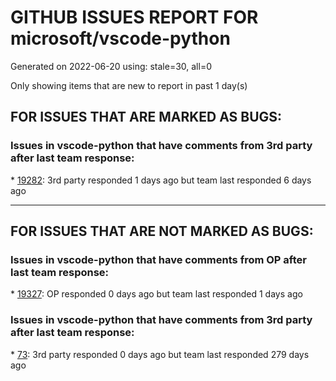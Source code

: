 
# GITHUB ISSUES REPORT FOR microsoft/vscode-python


Generated on 2022-06-20 using: stale=30, all=0


Only showing items that are new to report in past 1 day(s)


## FOR ISSUES THAT ARE MARKED AS BUGS:


### Issues in vscode-python that have comments from 3rd party after last team response:


\* [19282](https://github.com/microsoft/vscode-python/issues/19282 "New unittest discovery code doesn't discover all tests"): 3rd party responded 1 days ago but team last responded 6 days ago

---

## FOR ISSUES THAT ARE NOT MARKED AS BUGS:


### Issues in vscode-python that have comments from OP after last team response:


\* [19327](https://github.com/microsoft/vscode-python/issues/19327 "In Python files, &quot;Rename symbol&quot; inserts excessive newlines."): OP responded 0 days ago but team last responded 1 days ago

### Issues in vscode-python that have comments from 3rd party after last team response:


\* [73](https://github.com/microsoft/vscode-python/issues/73 "Feature suggestion: run Django unittests"): 3rd party responded 0 days ago but team last responded 279 days ago
